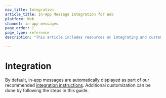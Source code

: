 ```yaml
---
nav_title: Integration
article_title: In-App Message Integration for Web
platform: Web
channel: in-app messages
page_order: 1
page_type: reference
description: "This article includes resources on integrating and customizing in-app messages via the Braze SDK."

---
```


# Integration

By default, in-app messages are automatically displayed as part of our recommended [integration instructions][1]. Additional customization can be done by following the steps in this guide.


[1]: https://github.com/Appboy/appboy-web-sdk#getting-started
